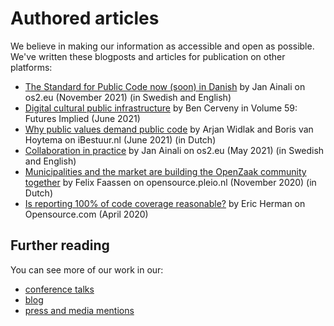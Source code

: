 # Authored articles

We believe in making our information as accessible and open as possible. We've written these blogposts and articles for publication on other platforms:

- [The Standard for Public Code now (soon) in Danish](https://www.os2.eu/blog/nyheder-2/blog-standard-for-public-code-nu-snart-aven-pa-danska-3926) by Jan Ainali on os2.eu (November 2021) (in Swedish and English)
- [Digital cultural public infrastructure](http://archis.org/volume/digital-cultural-public-infrastructure/) by Ben Cerveny in Volume 59: Futures Implied (June 2021)
- [Why public values demand public code](https://ibestuur.nl/podium/waarom-publieke-waarden-om-publieke-code-vragen) by Arjan Widlak and Boris van Hoytema on iBestuur.nl (June 2021) (in Dutch)
- [Collaboration in practice](https://www.os2.eu/blog/nyheder-2/blog-samarbete-i-praktiken-3975) by Jan Ainali on os2.eu (May 2021) (in Swedish and English)
- [Municipalities and the market are building the OpenZaak community together](https://opensource.pleio.nl/groups/view/75fc54b2-f4bf-4e67-a931-1d5b5b4c038a/open-source-community/blog/view/fb71fce6-a4c9-4195-a0bb-ad08b9dabfb7/gemeenten-en-de-markt-bouwen-samen-de-openzaak-community) by Felix Faassen on opensource.pleio.nl (November 2020) (in Dutch)
- [Is reporting 100% of code coverage reasonable?](https://opensource.com/article/20/4/testing-code-coverage) by Eric Herman on Opensource.com (April 2020)

## Further reading

You can see more of our work in our:

- [conference talks](talks.md)
- [blog](https://blog.publiccode.net/)
- [press and media mentions](https://about.publiccode.net/activities/value-and-impact/all-press.html)
